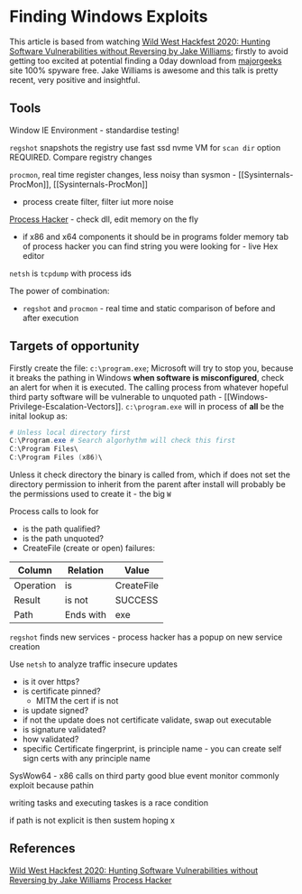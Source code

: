 
# Finding Windows Exploits

This article is based from watching [Wild West Hackfest 2020: Hunting Software Vulnerabilities without Reversing by Jake Williams](https://www.youtube.com/watch?v=JPhrKJzNJyw); firstly to avoid getting too excited at potential finding a 0day download from [majorgeeks](https://www.majorgeeks.com/) site 100% spyware free. Jake Williams is awesome and this talk is pretty recent, very positive and insightful.


## Tools

Window IE Environment - standardise testing!

`regshot` snapshots the registry
use fast ssd nvme VM for `scan dir` option REQUIRED. Compare registry changes

`procmon`, real time register changes, less noisy than sysmon - [[Sysinternals-ProcMon]], [[Sysinternals-ProcMon]]
- process create filter, filter iut more noise

[Process Hacker](https://github.com/winsiderss/systeminformer) - check dll, edit memory on the fly
- if x86 and x64 components it should be in programs folder
memory tab of process hacker you can find string you were looking for - live Hex editor

`netsh` is `tcpdump` with process ids

The power of combination:
- `regshot` and `procmon` - real time and static comparison of before and after execution 

## Targets of opportunity

Firstly create the file: `c:\program.exe`; Microsoft will try to stop you, because it breaks the pathing in Windows **when software is misconfigured**, check an alert for when it is executed. The calling process from whatever hopeful third party software will be vulnerable to unquoted path - [[Windows-Privilege-Escalation-Vectors]]. `c:\program.exe` will in process of **all** be the inital lookup as:

```powershell
# Unless local directory first
C:\Program.exe # Search algorhythm will check this first
C:\Program Files\
C:\Program Files (x86)\
```
Unless it check directory the binary is called from, which if does not set the directory permission to inherit from the parent after install will probably be the permissions used to create it - the big `W`

Process calls to look for
- is the path qualified?
- is the path unquoted? 
- CreateFile (create or open) failures: 

Column | Relation | Value
--- | --- | --- 
Operation | is | CreateFile
Result | is not | SUCCESS
Path | Ends with | exe

`regshot` finds new services - process hacker has a popup on new service creation

Use `netsh` to analyze traffic insecure updates
- is it over https?
- is certificate pinned?
  - MITM the cert if is not
- is update signed?
 - if not the update does not certificate validate, swap out executable
- is signature validated?
- how validated?
 - specific Certificate fingerprint, is principle name - you can create self sign certs with any principle name


SysWow64 - x86 calls on third party good blue event monitor  commonly exploit because pathin

writing tasks and executing taskes is a race condition

if path is not explicit is then sustem hoping x


## References

[Wild West Hackfest 2020: Hunting Software Vulnerabilities without Reversing by Jake Williams](https://www.youtube.com/watch?v=JPhrKJzNJyw)
[Process Hacker](https://github.com/winsiderss/systeminformer) 